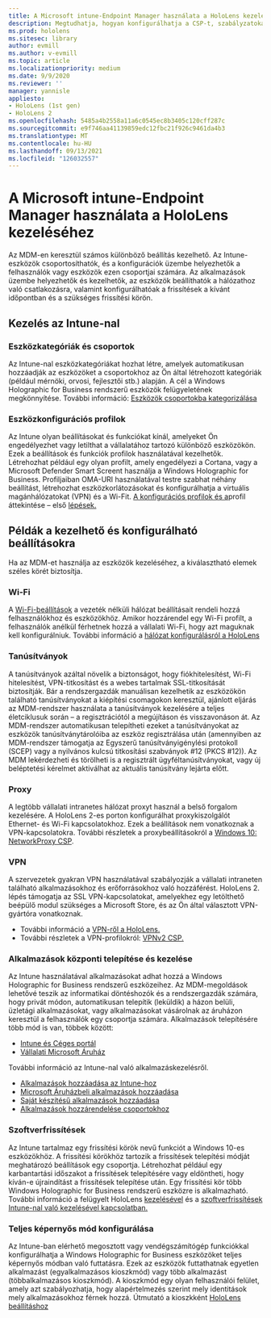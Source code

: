 ```yaml
---
title: A Microsoft intune-Endpoint Manager használata a HoloLens kezeléséhez
description: Megtudhatja, hogyan konfigurálhatja a CSP-t, szabályzatokat és kezelheti HoloLens vegyes valóságú eszközöket nagy méretekben az Intune-nal.
ms.prod: hololens
ms.sitesec: library
author: evmill
ms.author: v-evmill
ms.topic: article
ms.localizationpriority: medium
ms.date: 9/9/2020
ms.reviewer: ''
manager: yannisle
appliesto:
- HoloLens (1st gen)
- HoloLens 2
ms.openlocfilehash: 5485a4b2558a11a6c0545ec8b3405c120cff287c
ms.sourcegitcommit: e9f746aa41139859edc12fbc21f926c9461da4b3
ms.translationtype: MT
ms.contentlocale: hu-HU
ms.lasthandoff: 09/13/2021
ms.locfileid: "126032557"
---
```

# <a name="using-microsofts-endpoint-manager-intune-to-manage-hololens-devices"></a>A Microsoft intune-Endpoint Manager használata a HoloLens kezeléséhez

Az MDM-en keresztül számos különböző beállítás kezelhető. Az Intune-eszközök csoportosíthatók, és a konfigurációk üzembe helyezhetők a felhasználók vagy eszközök ezen csoportjai számára. Az alkalmazások üzembe helyezhetők és kezelhetők, az eszközök beállíthatók a hálózathoz való csatlakozásra, valamint konfigurálhatóak a frissítések a kívánt időpontban és a szükséges frissítési körön. 

## <a name="how-to-manage-via-intune"></a>Kezelés az Intune-nal

### <a name="device-categories-and-groups"></a>Eszközkategóriák és csoportok
Az Intune-nal eszközkategóriákat hozhat létre, amelyek automatikusan hozzáadják az eszközöket a csoportokhoz az Ön által létrehozott kategóriák (például mérnöki, orvosi, fejlesztői stb.) alapján. A cél a Windows Holographic for Business rendszerű eszközök felügyeletének megkönnyítése.
További információ: [Eszközök csoportokba kategorizálása](/mem/intune/enrollment/device-group-mapping)

### <a name="device-configuration-profiles"></a>Eszközkonfigurációs profilok
Az Intune olyan beállításokat és funkciókat kínál, amelyeket Ön engedélyezhet vagy letilthat a vállalatához tartozó különböző eszközökön. Ezek a beállítások és funkciók profilok használatával kezelhetők. Létrehozhat például egy olyan profilt, amely engedélyezi a Cortana, vagy a Microsoft Defender Smart Screent használja a Windows Holographic for Business.
Profiljaiban OMA-URI használatával testre szabhat néhány beállítást, létrehozhat eszközkorlátozásokat és konfigurálhatja a virtuális magánhálózatokat (VPN) és a Wi-Fit.
[A konfigurációs profilok és a](/mem/intune/configuration/device-profiles)profil áttekintése – első [lépések.](/mem/intune/configuration/device-profile-create)

## <a name="examples-of-what-can-be-managed-and-configured"></a>Példák a kezelhető és konfigurálható beállításokra

Ha az MDM-et használja az eszközök kezeléséhez, a kiválasztható elemek széles körét biztosítja. 

### <a name="wi-fi"></a>Wi-Fi
A [Wi-Fi-beállítások](/mem/intune/configuration/wi-fi-settings-configure) a vezeték nélküli hálózat beállításait rendeli hozzá felhasználókhoz és eszközökhöz. Amikor hozzárendel egy Wi-Fi profilt, a felhasználók anélkül férhetnek hozzá a vállalati Wi-Fi, hogy azt maguknak kell konfigurálniuk.
További információ a [hálózat konfigurálásról a HoloLens](hololens-commercial-infrastructure.md)

### <a name="certificates"></a>Tanúsítványok
A tanúsítványok azáltal növelik a biztonságot, hogy fiókhitelesítést, Wi-Fi hitelesítést, VPN-titkosítást és a webes tartalmak SSL-titkosítását biztosítják. Bár a rendszergazdák manuálisan kezelhetik az eszközökön található tanúsítványokat a kiépítési csomagokon keresztül, ajánlott eljárás az MDM-rendszer használata a tanúsítványok kezelésére a teljes életciklusuk során – a regisztrációtól a megújításon és visszavonáson át. Az MDM-rendszer automatikusan telepítheti ezeket a tanúsítványokat az eszközök tanúsítványtárolóiba az eszköz regisztrálása után (amennyiben az MDM-rendszer támogatja az Egyszerű tanúsítványigénylési protokoll (SCEP) vagy a nyilvános kulcsú titkosítási szabványok #12 (PKCS #12)). Az MDM lekérdezheti és törölheti is a regisztrált ügyféltanúsítványokat, vagy új beléptetési kérelmet aktiválhat az aktuális tanúsítvány lejárta előtt. 

### <a name="proxy"></a>Proxy
A legtöbb vállalati intranetes hálózat proxyt használ a belső forgalom kezelésére. A HoloLens 2-es porton konfigurálhat proxykiszolgálót Ethernet- és Wi-Fi kapcsolatokhoz. Ezek a beállítások nem vonatkoznak a VPN-kapcsolatokra. További részletek a proxybeállításokról a [Windows 10: NetworkProxy CSP](/windows/client-management/mdm/networkproxy-csp).

### <a name="vpn"></a>VPN
A szervezetek gyakran VPN használatával szabályozják a vállalati intraneten található alkalmazásokhoz és erőforrásokhoz való hozzáférést. HoloLens 2. lépés támogatja az SSL VPN-kapcsolatokat, amelyekhez egy letölthető beépülő modul szükséges a Microsoft Store, és az Ön által választott VPN-gyártóra vonatkoznak. 
- További információ a [VPN-ről a HoloLens.](hololens-network.md#vpn)
- További részletek a VPN-profilokról: [VPNv2 CSP.](/windows/client-management/mdm/vpnv2-csp)

### <a name="deploy-and-manage-apps"></a>Alkalmazások központi telepítése és kezelése
Az Intune használatával alkalmazásokat adhat hozzá a Windows Holographic for Business rendszerű eszközeihez. Az MDM-megoldások lehetővé teszik az informatikai döntéshozók és a rendszergazdák számára, hogy privát módon, automatikusan telepítik (leküldik) a házon belüli, üzletági alkalmazásokat, vagy alkalmazásokat vásárolnak az áruházon keresztül a felhasználók egy csoportja számára. Alkalmazások telepítésére több mód is van, többek között:
-   [Intune és Céges portál]( app-deploy-intune.md)
-   [Vállalati Microsoft Áruház]( app-deploy-store-business.md)

További információ az Intune-nal való alkalmazáskezelésről.
-   [Alkalmazások hozzáadása az Intune-hoz](/mem/intune/apps/apps-add)
-   [Microsoft Áruházbeli alkalmazások hozzáadása](/mem/intune/apps/store-apps-windows)
-   [Saját készítésű alkalmazások hozzáadása](/mem/intune/apps/lob-apps-windows)
- [Alkalmazások hozzárendelése csoportokhoz](/mem/intune/apps/apps-deploy)

### <a name="software-updates"></a>Szoftverfrissítések
Az Intune tartalmaz egy frissítési körök nevű funkciót a Windows 10-es eszközökhöz. A frissítési körökhöz tartozik a frissítések telepítési módját meghatározó beállítások egy csoportja. Létrehozhat például egy karbantartási időszakot a frissítések telepítésére vagy eldöntheti, hogy kíván-e újraindítást a frissítések telepítése után. Egy frissítési kör több Windows Holographic for Business rendszerű eszközre is alkalmazható.
További információ a felügyelt HoloLens [kezelésével](hololens-updates.md) és a [szoftverfrissítések Intune-nal való kezelésével kapcsolatban.](/mem/intune/protect/windows-update-for-business-configure)

### <a name="configure-kiosk-mode"></a>Teljes képernyős mód konfigurálása
Az Intune-ban elérhető megosztott vagy vendégszámítógép funkciókkal konfigurálhatja a Windows Holographic for Business eszközöket teljes képernyős módban való futtatásra. Ezek az eszközök futtathatnak egyetlen alkalmazást (egyalkalmazásos kioszkmód) vagy több alkalmazást (többalkalmazásos kioszkmód). A kioszkmód egy olyan felhasználói felület, amely azt szabályozhatja, hogy alapértelmezés szerint mely identitások mely alkalmazásokhoz férnek hozzá.
Útmutató a kioszkként [HoloLens beállításhoz]( hololens-kiosk.md)

